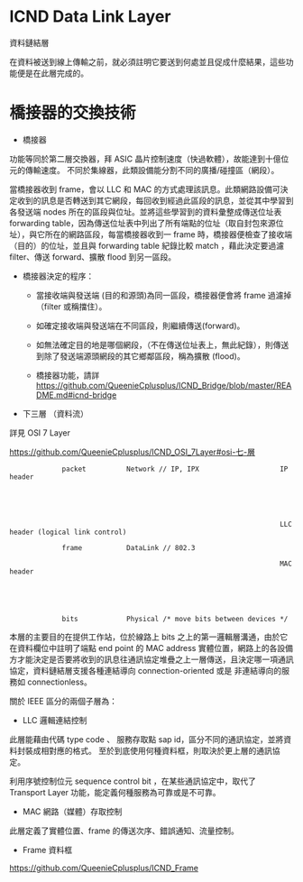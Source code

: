 # ICND Data Link Layer
資料鏈結層

在資料被送到線上傳輸之前，就必須註明它要送到何處並且促成什麼結果，這些功能便是在此層完成的。

# 橋接器的交換技術

* 橋接器

功能等同於第二層交換器，拜 ASIC 晶片控制速度（快過軟體），故能達到十億位元的傳輸速度。
不同於集線器，此類設備能分割不同的廣播/碰撞區（網段）。

當橋接器收到 frame，會以 LLC 和 MAC 的方式處理該訊息。此類網路設備可決定收到的訊息是否轉送到其它網段，每回收到經過此區段的訊息，並從其中學習到各發送端 nodes 所在的區段與位址。並將這些學習到的資料彙整成傳送位址表 forwarding table，因為傳送位址表中列出了所有端點的位址（取自封包來源位址），與它所在的網路區段，每當橋接器收到一 frame 時，橋接器便檢查了接收端（目的）的位址，並且與 forwarding table 紀錄比較 match ，藉此決定要過濾 filter、傳送 forward、擴散 flood 到另一區段。

* 橋接器決定的程序：

    * 當接收端與發送端 (目的和源頭)為同一區段，橋接器便會將 frame 過濾掉（filter 或稱擋住）。
    
    * 如確定接收端與發送端在不同區段，則繼續傳送(forward)。
    
    * 如無法確定目的地是哪個網段，（不在傳送位址表上，無此紀錄），則傳送到除了發送端源頭網段的其它鄉鄰區段，稱為擴散 (flood)。
    
   * 橋接器功能，請詳
   https://github.com/QueenieCplusplus/ICND_Bridge/blob/master/README.md#icnd-bridge
    

* 下三層 （資料流）     


詳見 OSI 7 Layer

https://github.com/QueenieCplusplus/ICND_OSI_7Layer#osi-七-層

                               
                 packet          Network // IP, IPX                    IP header
                 
                 
                 
                 
                 
                                                                       LLC header (logical link control)
                               
                 frame           DataLink // 802.3
                 
                                                                       MAC header 
                                                                       
                                                                       
                                                                       
                                                                       
                             
                 bits            Physical /* move bits between devices */

本層的主要目的在提供工作站，位於線路上 bits 之上的第一邏輯層溝通，由於它在資料欄位中註明了端點 end point 的 MAC address 實體位置，網路上的各設備方才能決定是否要將收到的訊息往通訊協定堆疊之上一層傳送，且決定哪一項通訊協定，資料鏈結層支援各種連結導向 connection-oriented 或是 非連結導向的服務如 connectionless。

關於 IEEE 區分的兩個子層為：

* LLC 邏輯連結控制

此層能藉由代碼 type code 、 服務存取點 sap id，區分不同的通訊協定，並將資料封裝成相對應的格式。 至於到底使用何種資料框，則取決於更上層的通訊協定。

利用序號控制位元 sequence control bit ，在某些通訊協定中，取代了 Transport Layer 功能，能定義何種服務為可靠或是不可靠。

* MAC 網路（媒體）存取控制

此層定義了實體位置、frame 的傳送次序、錯誤通知、流量控制。

* Frame 資料框

https://github.com/QueenieCplusplus/ICND_Frame


